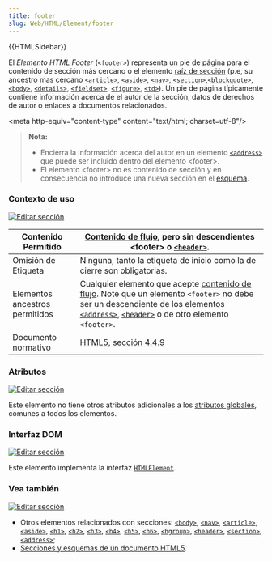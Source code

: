 ```yaml
---
title: footer
slug: Web/HTML/Element/footer
---
```


{{HTMLSidebar}}

El _Elemento_ _HTML Footer_ (`<footer>`) representa un pie de página para el contenido de sección más cercano o el elemento [raíz de sección](/en/Sections_and_Outlines_of_an_HTML5_document#sectioning_root) (p.e, su ancestro mas cercano [`<article>`](/es/HTML/Element/article), [`<aside>`](/es/HTML/Element/aside), [`<nav>`](/es/HTML/Element/nav), [`<section>`](/es/HTML/Element/section),[`<blockquote>`](/es/HTML/Element/blockquote), [`<body>`](/es/HTML/Element/body), [`<details>`](/es/HTML/Element/details), [`<fieldset>`](/es/HTML/Element/fieldset), [`<figure>`](/es/HTML/Element/figure), [`<td>`](/es/HTML/Element/td)). Un pie de página típicamente contiene información acerca de el autor de la sección, datos de derechos de autor o enlaces a documentos relacionados.

\<meta http-equiv="content-type" content="text/html; charset=utf-8"/>

> **Nota:**
>
> - Encierra la información acerca del autor en un elemento [`<address>`](/es/HTML/Element/address) que puede ser incluido dentro del elemento \<footer>.
> - El elemento \<footer> no es contenido de sección y en consecuencia no introduce una nueva sección en el [esquema](/en/Sections_and_Outlines_of_an_HTML5_document).

### Contexto de uso

[![Editar sección](/skins/common/icons/icon-trans.gif)](/es/HTML/Elemento/footer#)

| Contenido Permitido            | [Contenido de flujo](/en/HTML/Content_categories#flow_content), pero sin descendientes \<footer> o [`<header>`](/es/HTML/Element/header).                                                                                                                                                |
| ------------------------------ | ---------------------------------------------------------------------------------------------------------------------------------------------------------------------------------------------------------------------------------------------------------------------------------------- |
| Omisión de Etiqueta            | Ninguna, tanto la etiqueta de inicio como la de cierre son obligatorias.                                                                                                                                                                                                                 |
| Elementos ancestros permitidos | Cualquier elemento que acepte [contenido de flujo](/en/HTML/Content_categories#flow_content). Note que un elemento `<footer>` no debe ser un descendiente de los elementos [`<address>`](/es/HTML/Element/address), [`<header>`](/es/HTML/Element/header) o de otro elemento `<footer>`. |
| Documento normativo            | [HTML5, sección 4.4.9](http://www.whatwg.org/specs/web-apps/current-work/multipage/sections.html#the-footer-element)                                                                                                                                                                     |

### Atributos

[![Editar sección](/skins/common/icons/icon-trans.gif)](/es/HTML/Elemento/footer#)

Este elemento no tiene otros atributos adicionales a los [atributos globales](/en/HTML/global_attributes), comunes a todos los elementos.

### Interfaz DOM

[![Editar sección](/skins/common/icons/icon-trans.gif)](/es/HTML/Elemento/footer#)

Este elemento implementa la interfaz [`HTMLElement`](/en/DOM/element).

### Vea también

[![Editar sección](/skins/common/icons/icon-trans.gif)](/es/HTML/Elemento/footer#)

- Otros elementos relacionados con secciones: [`<body>`](/es/HTML/Element/body), [`<nav>`](/es/HTML/Element/nav), [`<article>`](/es/HTML/Element/article), [`<aside>`](/es/HTML/Element/aside), [`<h1>`](/es/HTML/Element/h1), [`<h2>`](/es/HTML/Element/h2), [`<h3>`](/es/HTML/Element/h3), [`<h4>`](/es/HTML/Element/h4), [`<h5>`](/es/HTML/Element/h5), [`<h6>`](/es/HTML/Element/h6), [`<hgroup>`](/es/HTML/Element/hgroup), [`<header>`](/es/HTML/Element/header), [`<section>`](/es/HTML/Element/section), [`<address>`](/es/HTML/Element/address);
- [Secciones y esquemas de un documento HTML5](/en/Sections_and_Outlines_of_an_HTML5_document).

